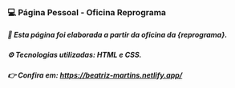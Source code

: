 ### 💻 Página Pessoal - Oficina Reprograma

##### 💜 Esta página foi elaborada a partir da oficina da {reprograma}.

##### ⚙️ Tecnologias utilizadas: HTML e CSS. 

##### 👉  Confira em: https://beatriz-martins.netlify.app/
